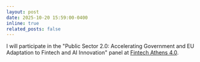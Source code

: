 ```yaml
---
layout: post
date: 2025-10-20 15:59:00-0400
inline: true
related_posts: false
---
```


I will participate in the "Public Sector 2.0:
Accelerating Government and EU Adaptation to
Fintech and AI Innovation"
panel at [Fintech Athens 4.0](https://www.nbg.gr/en/business/business-seeds/news-events/events-fintech-athens-4-2025).
